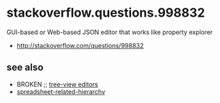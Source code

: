 # stackoverflow.questions.998832

GUI-based or Web-based JSON editor that works like property explorer

* http://stackoverflow.com/questions/998832

## see also

* BROKEN ;; [tree-view editors](http://www.slant.co/topics/2213/~what-are-the-best-wysiwyg-tree-view-etc-editors-for-json-xml-yaml-toml-data-files)
* [spreadsheet-related-hierarchy](http://help.smartsheet.com/customer/portal/articles/504734-hierarchy-indenting-outdenting-rows)

